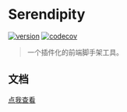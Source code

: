 # Serendipity

[![version](https://img.shields.io/github/package-json/v/yuzhanglong/serendipity)](https://github.com/yuzhanglong/serendipity)
[![codecov](https://codecov.io/gh/yuzhanglong/serendipity/branch/main/graph/badge.svg)](https://codecov.io/gh/yuzhanglong/serendipity)

> 一个插件化的前端脚手架工具。

## 文档

[点我查看](https://yuzhanglong.github.io/serendipity/#/)

